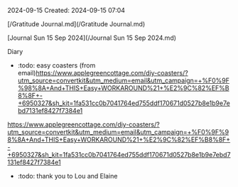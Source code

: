 2024-09-15
Created: 2024-09-15 07:04

[/Gratitude Journal.md](/Gratitude Journal.md)

[Journal Sun 15 Sep 2024](/Journal Sun 15 Sep 2024.md) 

Diary 
- :todo: easy coasters (from email)https://www.applegreencottage.com/diy-coasters/?utm_source=convertkit&utm_medium=email&utm_campaign=+%F0%9F%98%8A+And+THIS+Easy+WORKAROUND%21+%E2%9C%82%EF%B8%8F+-+6950327&sh_kit=1fa531cc0b7041764ed755ddf170671d0527b8e1b9e7ebd7131ef8427f7384e1

https://www.applegreencottage.com/diy-coasters/?utm_source=convertkit&utm_medium=email&utm_campaign=+%F0%9F%98%8A+And+THIS+Easy+WORKAROUND%21+%E2%9C%82%EF%B8%8F+-+6950327&sh_kit=1fa531cc0b7041764ed755ddf170671d0527b8e1b9e7ebd7131ef8427f7384e1

- :todo: thank you to Lou and Elaine
